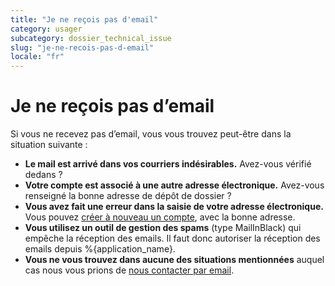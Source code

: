 ```yaml
---
title: "Je ne reçois pas d'email"
category: usager
subcategory: dossier_technical_issue
slug: "je-ne-recois-pas-d-email"
locale: "fr"
---
```


# Je ne reçois pas d’email

Si vous ne recevez pas d’email, vous vous trouvez peut-être dans la situation suivante :

- **Le mail est arrivé dans vos courriers indésirables.** Avez-vous vérifié dedans ?
- **Votre compte est associé à une autre adresse électronique.** Avez-vous renseigné la bonne adresse de dépôt de dossier ?
- **Vous avez fait une erreur dans la saisie de votre adresse électronique.** Vous pouvez [créer à nouveau un compte](/users/sign_up), avec la bonne adresse.
- **Vous utilisez un outil de gestion des spams** (type MailInBlack) qui empêche la réception des emails. Il faut donc autoriser la réception des emails depuis %{application_name}.
- **Vous ne vous trouvez dans aucune des situations mentionnées** auquel cas nous vous prions de [nous contacter par email](/contact).
